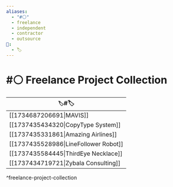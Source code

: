 ```yaml
---
aliases:
  - "#⚪"
  - freelance
  - independent
  - contractor
  - outsource
📁:
  - 🏷️
---
```

# #⚪ Freelance Project Collection

| `🏷️`#🏷️                             |
| ------------------------------------- |
| [[1734687206691\|MAVIS]]              |
| [[1737435434320\|CopyType System]]    |
| [[1737435331861\|Amazing Airlines]]   |
| [[1737435528986\|LineFollower Robot]] |
| [[1737435584445\|ThirdEye Necklace]]  |
| [[1737434719721\|Zybala Consulting]]  |

^freelance-project-collection